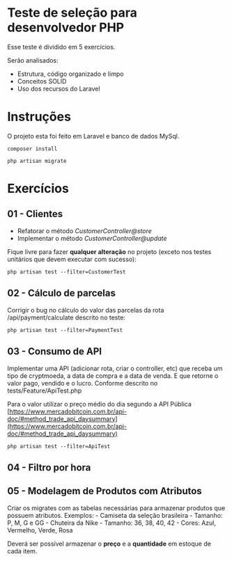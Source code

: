 # Teste de seleção para desenvolvedor PHP

Esse teste é dividido em 5 exercícios.

Serão analisados:
 - Estrutura, código organizado e limpo
 - Conceitos SOLID
 - Uso dos recursos do Laravel

# Instruções

O projeto esta foi feito em Laravel e banco de dados MySql.

    composer install

    php artisan migrate

# Exercícios

## 01 - Clientes

 - Refatorar o método *CustomerController@store* 
 - Implementar o método *CustomerController@update*

Fique livre para fazer **qualquer alteração** no projeto (exceto nos testes unitários que devem executar com sucesso):

    php artisan test --filter=CustomerTest

## 02 - Cálculo de parcelas

Corrigir o bug no cálculo do valor das parcelas da rota /api/payment/calculate descrito no teste:

    php artisan test --filter=PaymentTest

## 03 - Consumo de API

Implementar uma API (adicionar rota, criar o controller, etc) que receba um tipo de cryptmoeda, a data de compra e a data de venda. E que retorne o valor pago, vendido e o lucro. Conforme descrito no tests/Feature/ApiTest.php

Para o valor utilizar o preço médio do dia segundo a API Pública [https://www.mercadobitcoin.com.br/api-doc/#method_trade_api_daysummary](https://www.mercadobitcoin.com.br/api-doc/#method_trade_api_daysummary)

    php artisan test --filter=ApiTest

## 04 - Filtro por hora
## 05 - Modelagem de Produtos com Atributos

Criar os migrates com as tabelas necessárias para armazenar produtos que possuem atributos. Exemplos:
    - Camiseta da seleção brasileira
        - Tamanho: P, M, G e GG
    - Chuteira da Nike
        - Tamanho: 36, 38, 40, 42
        - Cores: Azul, Vermelho, Verde, Rosa

Deverá ser possível armazenar o **preço** e a **quantidade** em estoque de cada item.
